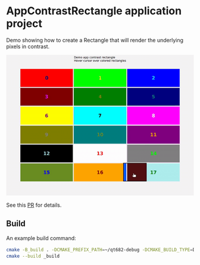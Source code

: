 # AppContrastRectangle application project

Demo showing how to create a Rectangle that will render the underlying pixels in contrast.

![App demo](contrast_rectangle.gif)

See this [PR](https://github.com/ngrodzitski/qml-example-contrast-rectangle/pull/1) for details.

## Build

An example build command:

```bash
cmake -B_build . -DCMAKE_PREFIX_PATH=~/qt682-debug -DCMAKE_BUILD_TYPE=Debug
cmake --build _build
```
